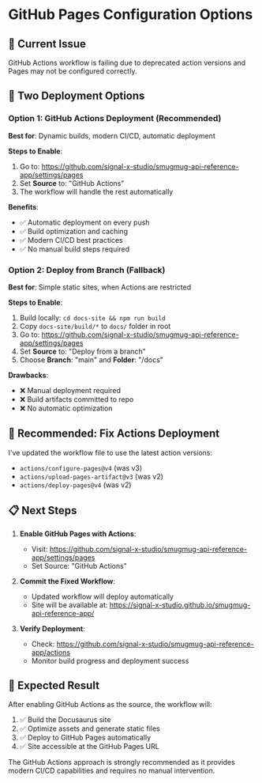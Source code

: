 # GitHub Pages Configuration Options

## 🎯 **Current Issue**
GitHub Actions workflow is failing due to deprecated action versions and Pages may not be configured correctly.

## 🔧 **Two Deployment Options**

### **Option 1: GitHub Actions Deployment (Recommended)**
**Best for**: Dynamic builds, modern CI/CD, automatic deployment

**Steps to Enable**:
1. Go to: https://github.com/signal-x-studio/smugmug-api-reference-app/settings/pages
2. Set **Source** to: "GitHub Actions"
3. The workflow will handle the rest automatically

**Benefits**:
- ✅ Automatic deployment on every push
- ✅ Build optimization and caching
- ✅ Modern CI/CD best practices
- ✅ No manual build steps required

### **Option 2: Deploy from Branch (Fallback)**
**Best for**: Simple static sites, when Actions are restricted

**Steps to Enable**:
1. Build locally: `cd docs-site && npm run build`
2. Copy `docs-site/build/*` to `docs/` folder in root
3. Go to: https://github.com/signal-x-studio/smugmug-api-reference-app/settings/pages
4. Set **Source** to: "Deploy from a branch"
5. Choose **Branch**: "main" and **Folder**: "/docs"

**Drawbacks**:
- ❌ Manual deployment required
- ❌ Build artifacts committed to repo
- ❌ No automatic optimization

## 🚀 **Recommended: Fix Actions Deployment**

I've updated the workflow file to use the latest action versions:
- `actions/configure-pages@v4` (was v3)
- `actions/upload-pages-artifact@v3` (was v2)  
- `actions/deploy-pages@v4` (was v2)

## 📋 **Next Steps**

1. **Enable GitHub Pages with Actions**:
   - Visit: https://github.com/signal-x-studio/smugmug-api-reference-app/settings/pages
   - Set Source: "GitHub Actions"

2. **Commit the Fixed Workflow**:
   - Updated workflow will deploy automatically
   - Site will be available at: https://signal-x-studio.github.io/smugmug-api-reference-app/

3. **Verify Deployment**:
   - Check: https://github.com/signal-x-studio/smugmug-api-reference-app/actions
   - Monitor build progress and deployment success

## 🎯 **Expected Result**
After enabling GitHub Actions as the source, the workflow will:
1. ✅ Build the Docusaurus site
2. ✅ Optimize assets and generate static files  
3. ✅ Deploy to GitHub Pages automatically
4. ✅ Site accessible at the GitHub Pages URL

The GitHub Actions approach is strongly recommended as it provides modern CI/CD capabilities and requires no manual intervention.